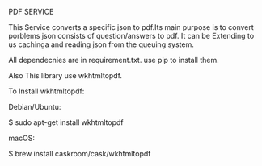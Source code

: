 PDF SERVICE

This Service converts a specific json to pdf.Its main purpose is to convert porblems json consists of question/answers to pdf.
It can be Extending to us cachinga and reading json from the queuing system.


All dependecnies are in requirement.txt. use pip to install them.

Also This library use wkhtmltopdf.

To Install wkhtmltopdf:

Debian/Ubuntu:

$ sudo apt-get install wkhtmltopdf

macOS:

$ brew install caskroom/cask/wkhtmltopdf